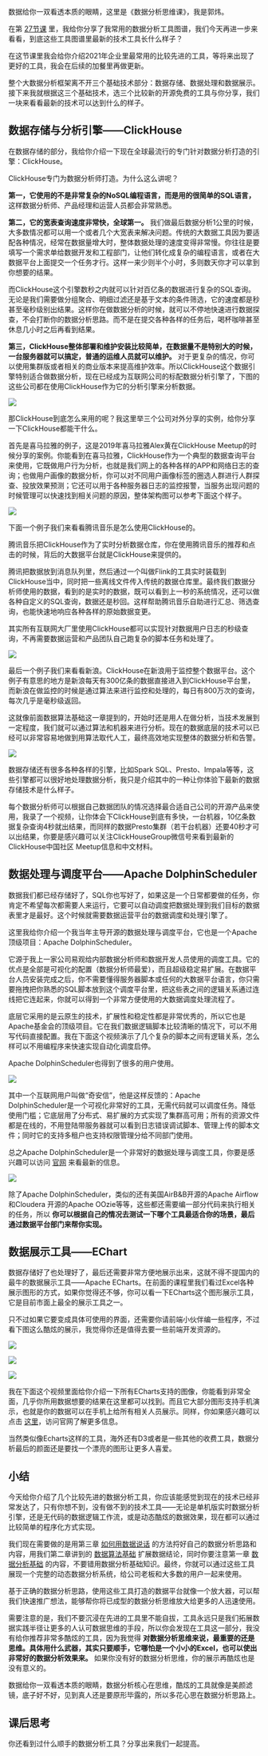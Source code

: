 数据给你一双看透本质的眼睛，这里是《数据分析思维课》，我是郭炜。

在第 [27节课](https://time.geekbang.org/column/article/424564) 里，我给你分享了我常用的数据分析工具图谱，我们今天再进一步来看看，到底这些工具图谱里最新的技术工具长什么样子？

在这节课里我会给你介绍2021年企业里最常用的比较先进的工具，等将来出现了更好的工具，我会在后续的加餐里再做更新。

整个大数据分析框架离不开三个基础技术部分：数据存储、数据处理和数据展示。接下来我就根据这三个基础技术，选三个比较新的开源免费的工具与你分享，我们一块来看看最新的技术可以达到什么的样子。

## 数据存储与分析引擎——ClickHouse

在数据存储的部分，我给你介绍一下现在全球最流行的专门针对数据分析打造的引擎：ClickHouse。

ClickHouse专门为数据分析师打造。为什么这么讲呢？

**第一，它使用的不是非常复杂的NoSQL编程语言，而是用的很简单的SQL语言，** 这样数据分析师、产品经理和运营人员都会非常熟悉。

**第二，它的宽表查询速度非常快，全球第一。** 我们做最后数据分析1公里的时候，大多数情况都可以用一个或者几个大宽表来解决问题。传统的大数据工具因为要适配各种情况，经常在数据量增大时，整体数据处理的速度变得非常慢。你往往是要填写一个需求单给数据开发和工程部门，让他们转化成复杂的编程语言，或者在大数据平台上面提交一个任务才行。这样一来少则半个小时，多则数天你才可以拿到你想要的结果。

而ClickHouse这个引擎数秒之内就可以针对百亿条的数据进行复杂的SQL查询。无论是我们需要做分组聚合、明细过滤还是基于文本的条件筛选，它的速度都是秒甚至毫秒级别出结果。这样你在做数据分析的时候，就可以不停地快速进行数据探查，不会打断你的数据分析思路。而不是在提交各种各样的任务后，喝杯咖啡甚至休息几小时之后再看到结果。

**第三，ClickHouse整体部署和维护安装比较简单，在数据量不是特别大的时候，一台服务器就可以搞定，普通的运维人员就可以维护。** 对于更复杂的情况，你可以使用集群版或者相关的商业版本来提高维护效率。所以ClickHouse这个数据引擎特别适合做数据分析，现在已经成为互联网公司的标配数据分析引擎了，下图的这些公司都在使用ClickHouse作为它的分析引擎来分析数据。

![](https://static001.geekbang.org/resource/image/63/de/63fe0d040e134ae247cc1dcd7194e5de.png?wh=1579x620)

那ClickHouse到底怎么来用的呢？我这里举三个公司对外分享的实例，给你分享一下ClickHouse都能干什么。

首先是喜马拉雅的例子，这是2019年喜马拉雅Alex黄在ClickHouse Meetup的时候分享的案例。你能看到在喜马拉雅，ClickHouse作为一个典型的数据查询平台来使用，它既做用户行为分析，也就是我们网上的各种各样的APP和网络日志的查询；也做用户画像的数据分析，你可以对不同用户画像标签的圈选人群进行人群探查、投放效果预测；它还可以用于各种服务器日志的监控报警，当服务出现问题的时候管理可以快速找到相关问题的原因，整体架构图可以参考下面这个样子。

![](https://static001.geekbang.org/resource/image/57/d1/57eeeb609bfd89b64966fc7c4ac8e1d1.png?wh=1267x685)

下面一个例子我们来看看腾讯音乐是怎么使用ClickHouse的。

腾讯音乐把ClickHouse作为了实时分析数据仓库，你在使用腾讯音乐的推荐和点击的时候，背后的大数据平台就是ClickHouse来提供的。

腾讯把数据放到消息队列里，然后通过一个叫做Flink的工具实时装载到ClickHouse当中，同时把一些离线文件传入传统的数据仓库里。最终我们数据分析师使用的数据，看到的是实时的数据，既可以看到上一秒的系统情况，还可以做各种自定义的SQL查询，数据还是秒回。这样帮助腾讯音乐自助进行汇总、筛选查询，也能快速地响应各种各样的原始数据变更。

其实所有互联网大厂里使用ClickHouse都可以实现针对数据用户日志的秒级查询，不再需要数据运营和产品团队自己跑复杂的脚本任务和处理了。

![](https://static001.geekbang.org/resource/image/4d/a1/4dc5a8d704f393b1391ec027c4ea88a1.png?wh=1618x728)

最后一个例子我们来看看新浪。ClickHouse在新浪用于监控整个数据平台。这个例子有意思的地方是新浪每天有300亿条的数据直接进入到ClickHouse平台里，而新浪在做监控的时候是通过算法来进行监控和处理的，每日有800万次的查询，每次几乎是毫秒级返回。

这就像前面数据算法基础这一章提到的，开始时还是用人在做分析，当技术发展到一定程度，我们就可以通过算法和机器来进行分析。现在的数据底层的技术可以已经可以非常容易地做到用算法取代人工，最终高效地实现整体的数据分析和告警。

![](https://static001.geekbang.org/resource/image/91/eb/912c91062d4baee0536e7486e37da1eb.png?wh=1366x689)

数据存储还有很多各种各样的引擎，比如Spark SQL、Presto、Impala等等，这些引擎都可以很好地处理数据分析，我只是介绍其中的一种让你体验下最新的数据存储技术是什么样子。

每个数据分析师可以根据自己数据团队的情况选择最合适自己公司的开源产品来使用，我录了一个视频，让你体会下ClickHouse到底有多快，一台机器，10亿条数据复杂查询4秒就出结果，而同样的数据Presto集群（若干台机器）还要40秒才可以出结果，你要是感兴趣可以关注ClickHouseGroup微信号来看到最新的ClickHouse中国社区 Meetup信息和中文材料。

## 数据处理与调度平台——Apache DolphinScheduler

数据我们都已经存储好了，SQL你也写好了，如果这是一个日常都要做的任务，你肯定不希望每次都需要人来运行，它要可以自动调度把数据处理到我们目标的数据表里才是最好。这个时候就需要数据运营平台的数据调度和处理引擎了。

这里我给你介绍一个我当年主导开源的数据处理与调度平台，它也是一个Apache顶级项目：Apache DolphinScheduler。

它源于我上一家公司易观给内部数据分析师和数据开发人员使用的调度工具。它的优点是全部是可视化的配置（数据分析师最爱），而且超级稳定易扩展。在数据平台人员安装完成之后，你不需要懂得服务器脚本或任何的大数据平台语言，你只需要拖拽把你熟悉的SQL脚本放到这个调度平台里，把这些表之间的逻辑关系通过连线把它连起来，你就可以得到一个非常方便使用的大数据调度处理流程了。

底层它采用的是云原生的技术，扩展性和稳定性都是非常优秀的，所以它也是Apache基金会的顶级项目。它在我们数据逻辑脚本比较清晰的情况下，可以不用写代码直接配置。我在下面这个视频演示了几个复杂的脚本之间有逻辑关系，怎么样可以不用编程序来快速实现自动化调度启停。

Apache DolphinScheduler也得到了很多的用户使用。

![](https://static001.geekbang.org/resource/image/94/c3/94a02de86590a9byy6d7b5eca64a1ac3.png?wh=1330x680)

其中一个互联网用户叫做“奇安信”，他是这样反馈的：Apache DolphinScheduler是一个可视化非常好的工具，无需代码就可以调度任务。降低使用门槛；它底层用了分布式、易扩展的方式实现了集群高可用；所有的资源文件都是在线的，不用登陆带服务器就可以看到日志错误调试脚本、管理上传的脚本文件；同时它的支持多租户也支持权限管理分给不同部门使用。

总之Apache DolphinScheduler是一个非常好的数据处理与调度工具，你要是感兴趣可以访问 [官网](http://DolphinScheduler.Apache.Org) 来看最新的信息。

![](https://static001.geekbang.org/resource/image/a3/fa/a3846147968a65b47ae9058846d460fa.png?wh=1123x586)

除了Apache DolphinScheduler，类似的还有美国AirB&B开源的Apache Airflow和Cloudera 开源的Apache OOzie等等，这些都还需要编一部分代码来执行相关的任务，所以 **你可以根据自己的情况去测试一下哪个工具最适合你的场景，最后通过数据平台部门来帮你实现。**

## 数据展示工具——EChart

数据存储好了也处理好了，最后还需要非常方便地展示出来，这就不得不提国内的最牛的数据展示工具——Apache ECharts。在前面的课程里我们看过Excel各种展示图形的方式，如果你觉得还不够，你可以看一下ECharts这个图形展示工具，它是目前市面上最全的展示工具之一。

只不过如果它要变成具体可使用的界面，还需要你请前端小伙伴编一些程序，不过看下图这么酷炫的展示，我觉得你还是值得去要一些前端开发资源的。

![](https://static001.geekbang.org/resource/image/5a/1f/5accc7942155fe13baf53da519a4301f.png?wh=1293x1097)

![](https://static001.geekbang.org/resource/image/af/66/af3faa0dc67dcd4176cf9b58102f0866.png?wh=1408x1225)

![](https://static001.geekbang.org/resource/image/e6/69/e66ab175735551064ca1672aefeb6069.png?wh=1419x1098)

我在下面这个视频里面给你介绍一下所有ECharts支持的图像，你能看到非常全面，几乎你所用数据想要的结果在这里都可以找到。而且它大部分图形支持手机演示，也就是你的数据可以在手机上给所有相关人员展示。同样，你如果感兴趣可以点击 [这里](https://echarts.apache.org/zh/index.html)，访问官网了解更多信息。

当然类似像Echarts这样的工具，海外还有D3或者是一些其他的收费工具，数据分析最后的颜面还是要找一个漂亮的图形让更多人喜爱。

## 小结

今天给你介绍了几个比较先进的数据分析工具，你应该能感觉到现在的技术已经非常发达了，只有你想不到，没有做不到的技术工具——无论是单机版实时数据分析引擎，还是无代码的数据逻辑工作流，或是动态酷炫的数据效果，现在都可以通过比较简单的程序化方式实现。

我们现在需要做的是用第三章 [如何用数据说话](https://time.geekbang.org/column/article/418334) 的方法捋好自己的数据分析思路和内容，用我们第二章讲到的 [数据算法基础](https://time.geekbang.org/column/article/410422) 扩展数据结论，同时你要注意第一章 [数据分析基础](https://time.geekbang.org/column/article/400764) 的内容，不要错用数据分析基础知识。最终，你就可以通过这些工具展现一个完整的动态数据分析系统，给公司老板和大多数的用户一起来使用。

基于正确的数据分析思路，使用这些工具打造的数据平台就像一个放大器，可以帮我们快速推广想法，能够帮你将已成型的数据分析思维放大给更多的人迅速使用。

需要注意的是，我们不要沉浸在先进的工具里不能自拔，工具永远只是我们拓展数据实践半径让更多的人认可数据思维的手段，所以你会发现在工具这一部分，我没有给你推荐非常多酷炫的工具，因为我觉得 **对数据分析思维来说，最重要的还是思维。具体用什么武器，其实只要顺手，它哪怕是一个小小的Excel，也可以使出非常好的数据分析效果来。** 如果你没有好的数据分析思维，你的展示再酷炫也是没有意义的。

数据给你一双看透本质的眼睛，数据分析核心在思维，酷炫的工具就像是美颜滤镜，底子好不好，见到真人还是要原形毕露的，所以多花心思在数据分析思路上。

## 课后思考

你还看到过什么顺手的数据分析工具？分享出来我们一起提高。
